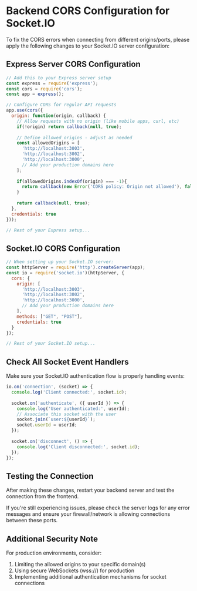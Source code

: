 # Backend CORS Configuration for Socket.IO

To fix the CORS errors when connecting from different origins/ports, please apply the following changes to your Socket.IO server configuration:

## Express Server CORS Configuration

```javascript
// Add this to your Express server setup
const express = require('express');
const cors = require('cors');
const app = express();

// Configure CORS for regular API requests
app.use(cors({
  origin: function(origin, callback) {
    // Allow requests with no origin (like mobile apps, curl, etc)
    if(!origin) return callback(null, true);
    
    // Define allowed origins - adjust as needed
    const allowedOrigins = [
      'http://localhost:3003',
      'http://localhost:3002',
      'http://localhost:3000',
      // Add your production domains here
    ];
    
    if(allowedOrigins.indexOf(origin) === -1){
      return callback(new Error('CORS policy: Origin not allowed'), false);
    }
    
    return callback(null, true);
  },
  credentials: true
}));

// Rest of your Express setup...
```

## Socket.IO CORS Configuration

```javascript
// When setting up your Socket.IO server:
const httpServer = require('http').createServer(app);
const io = require('socket.io')(httpServer, {
  cors: {
    origin: [
      'http://localhost:3003',
      'http://localhost:3002',
      'http://localhost:3000',
      // Add your production domains here
    ],
    methods: ["GET", "POST"],
    credentials: true
  }
});

// Rest of your Socket.IO setup...
```

## Check All Socket Event Handlers

Make sure your Socket.IO authentication flow is properly handling events:

```javascript
io.on('connection', (socket) => {
  console.log('Client connected:', socket.id);
  
  socket.on('authenticate', ({ userId }) => {
    console.log('User authenticated:', userId);
    // Associate this socket with the user
    socket.join(`user:${userId}`);
    socket.userId = userId;
  });
  
  socket.on('disconnect', () => {
    console.log('Client disconnected:', socket.id);
  });
});
```

## Testing the Connection

After making these changes, restart your backend server and test the connection from the frontend.

If you're still experiencing issues, please check the server logs for any error messages and ensure your firewall/network is allowing connections between these ports.

## Additional Security Note

For production environments, consider:
1. Limiting the allowed origins to your specific domain(s)
2. Using secure WebSockets (wss://) for production
3. Implementing additional authentication mechanisms for socket connections 